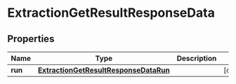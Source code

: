 

# ExtractionGetResultResponseData


## Properties

| Name | Type | Description | Notes |
|------------ | ------------- | ------------- | -------------|
|**run** | [**ExtractionGetResultResponseDataRun**](ExtractionGetResultResponseDataRun.md) |  |  [optional] |



